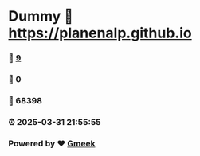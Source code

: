 # Dummy :link: https://planenalp.github.io 
### :page_facing_up: [9](https://planenalp.github.io/tag.html) 
### :speech_balloon: 0 
### :hibiscus: 68398 
### :alarm_clock: 2025-03-31 21:55:55 
### Powered by :heart: [Gmeek](https://github.com/Meekdai/Gmeek)
